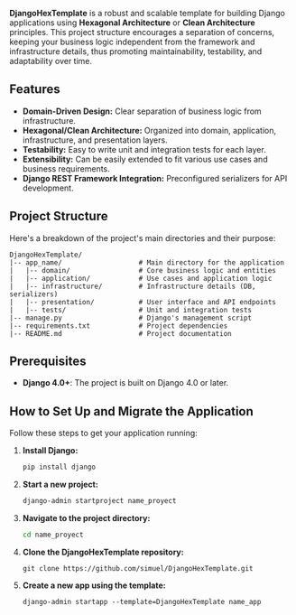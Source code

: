 **DjangoHexTemplate** is a robust and scalable template for building Django applications using **Hexagonal Architecture** or **Clean Architecture** principles. This project structure encourages a separation of concerns, keeping your business logic independent from the framework and infrastructure details, thus promoting maintainability, testability, and adaptability over time.

## Features

- **Domain-Driven Design:** Clear separation of business logic from infrastructure.
- **Hexagonal/Clean Architecture:** Organized into domain, application, infrastructure, and presentation layers.
- **Testability:** Easy to write unit and integration tests for each layer.
- **Extensibility:** Can be easily extended to fit various use cases and business requirements.
- **Django REST Framework Integration:** Preconfigured serializers for API development.

## Project Structure

Here's a breakdown of the project's main directories and their purpose:
```plaintext
DjangoHexTemplate/
|-- app_name/                   # Main directory for the application
|   |-- domain/                 # Core business logic and entities
|   |-- application/            # Use cases and application logic
|   |-- infrastructure/         # Infrastructure details (DB, serializers)
|   |-- presentation/           # User interface and API endpoints
|   |-- tests/                  # Unit and integration tests
|-- manage.py                   # Django's management script
|-- requirements.txt            # Project dependencies
|-- README.md                   # Project documentation
```
## Prerequisites

- **Django 4.0+**: The project is built on Django 4.0 or later.

## How to Set Up and Migrate the Application
Follow these steps to get your application running:

1. **Install Django:**
   ```sh
   pip install django
   ```
2. **Start a new project:**
   ```sh
   django-admin startproject name_proyect
    ```
3. **Navigate to the project directory:**
    ```sh
    cd name_proyect
    ```
4. **Clone the DjangoHexTemplate repository:**
    ```
    git clone https://github.com/simuel/DjangoHexTemplate.git
    ```
5. **Create a new app using the template:**
    ```
    django-admin startapp --template=DjangoHexTemplate name_app
    ```